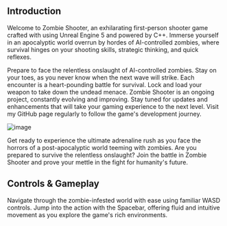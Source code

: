 **Introduction**
---
Welcome to Zombie Shooter, an exhilarating first-person shooter game crafted with using Unreal Engine 5 and powered by C++. Immerse yourself in an apocalyptic world overrun by hordes of AI-controlled zombies, where survival hinges on your shooting skills, strategic thinking, and quick reflexes.

Prepare to face the relentless onslaught of AI-controlled zombies. Stay on your toes, as you never know when the next wave will strike. Each encounter is a heart-pounding battle for survival. Lock and load your weapon to take down the undead menace. Zombie Shooter is an ongoing project, constantly evolving and improving. Stay tuned for updates and enhancements that will take your gaming experience to the next level. Visit my GitHub page regularly to follow the game's development journey.

![image](https://github.com/JwL-01/Zombie-Shooter/assets/38309953/52194c04-36f5-466b-972b-b0304e6ee11f)

Get ready to experience the ultimate adrenaline rush as you face the horrors of a post-apocalyptic world teeming with zombies. Are you prepared to survive the relentless onslaught? Join the battle in Zombie Shooter and prove your mettle in the fight for humanity's future.

**Controls & Gameplay**
---
Navigate through the zombie-infested world with ease using familiar WASD controls. Jump into the action with the Spacebar, offering fluid and intuitive movement as you explore the game's rich environments.

